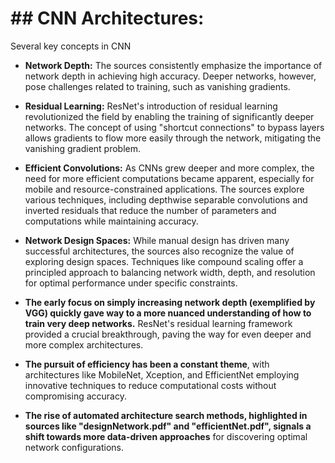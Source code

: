 # ## CNN Architectures: 
Several key concepts in CNN

* **Network Depth:** The sources consistently emphasize the importance of network depth in achieving high accuracy. Deeper networks, however, pose challenges related to training, such as vanishing gradients. 
* **Residual Learning:**  ResNet's introduction of residual learning revolutionized the field by enabling the training of significantly deeper networks. The concept of using "shortcut connections" to bypass layers allows gradients to flow more easily through the network, mitigating the vanishing gradient problem. 
* **Efficient Convolutions:** As CNNs grew deeper and more complex, the need for more efficient computations became apparent, especially for mobile and resource-constrained applications. The sources explore various techniques, including depthwise separable convolutions and inverted residuals that reduce the number of parameters and computations while maintaining accuracy.  
* **Network Design Spaces:** While manual design has driven many successful architectures, the sources also recognize the value of exploring design spaces. Techniques like compound scaling offer a principled approach to balancing network width, depth, and resolution for optimal performance under specific constraints.  


* **The early focus on simply increasing network depth (exemplified by VGG) quickly gave way to a more nuanced understanding of how to train very deep networks.**  ResNet's residual learning framework provided a crucial breakthrough, paving the way for even deeper and more complex architectures.
* **The pursuit of efficiency has been a constant theme**, with architectures like MobileNet, Xception, and EfficientNet employing innovative techniques to reduce computational costs without compromising accuracy.
* **The rise of automated architecture search methods, highlighted in sources like "designNetwork.pdf" and "efficientNet.pdf", signals a shift towards more data-driven approaches** for discovering optimal network configurations.

